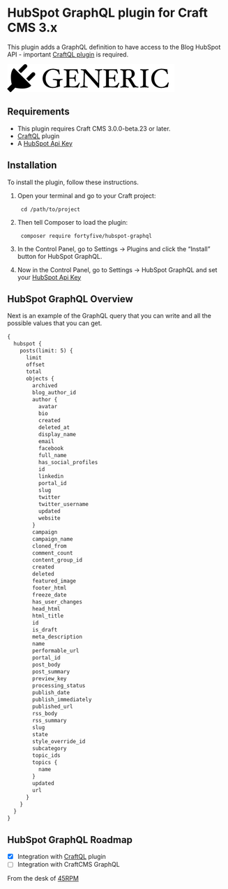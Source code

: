 # HubSpot GraphQL plugin for Craft CMS 3.x

This plugin adds a GraphQL definition to have access to the Blog HubSpot API - important [CraftQL plugin]((https://plugins.craftcms.com/craftql)) is required.

![Screenshot](resources/img/plugin-logo.png)

## Requirements

- This plugin requires Craft CMS 3.0.0-beta.23 or later.
- [CraftQL](https://plugins.craftcms.com/craftql) plugin
- A [HubSpot Api Key](https://knowledge.hubspot.com/integrations/how-do-i-get-my-hubspot-api-key)

## Installation

To install the plugin, follow these instructions.

1. Open your terminal and go to your Craft project:

        cd /path/to/project

2. Then tell Composer to load the plugin:

        composer require fortyfive/hubspot-graphql

3. In the Control Panel, go to Settings → Plugins and click the “Install” button for HubSpot GraphQL.

4. Now in the Control Panel, go to Settings → HubSpot GraphQL and set your [HubSpot Api Key](https://knowledge.hubspot.com/integrations/how-do-i-get-my-hubspot-api-key) 

## HubSpot GraphQL Overview

Next is an example of the GraphQL query that you can write and all the possible values that you can get.
```
{
  hubspot {
    posts(limit: 5) {
      limit
      offset
      total
      objects {
        archived
        blog_author_id
        author {
          avatar
          bio
          created
          deleted_at
          display_name
          email
          facebook
          full_name
          has_social_profiles
          id
          linkedin
          portal_id
          slug
          twitter
          twitter_username
          updated
          website
        }
        campaign
        campaign_name
        cloned_from
        comment_count
        content_group_id
        created
        deleted
        featured_image
        footer_html
        freeze_date
        has_user_changes
        head_html
        html_title
        id
        is_draft
        meta_description
        name
        performable_url
        portal_id
        post_body
        post_summary
        preview_key
        processing_status
        publish_date
        publish_immediately
        published_url
        rss_body
        rss_summary
        slug
        state
        style_override_id
        subcategory
        topic_ids
        topics {
          name
        }
        updated
        url
      }
    }
  }
} 
```

## HubSpot GraphQL Roadmap

- [x] Integration with [CraftQL](https://plugins.craftcms.com/craftql) plugin
- [ ] Integration with CraftCMS GraphQL

From the desk of [45RPM](https://www.45rpm.co/)
